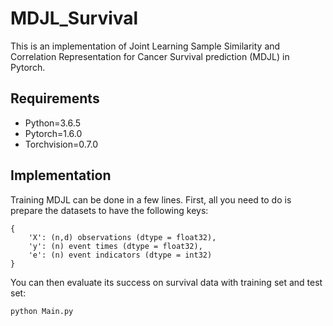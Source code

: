 # MDJL_Survival
This is an implementation of Joint Learning Sample Similarity and Correlation Representation for Cancer Survival prediction (MDJL) in Pytorch.
## Requirements
  * Python=3.6.5  
  * Pytorch=1.6.0  
  * Torchvision=0.7.0  
## Implementation
Training MDJL can be done in a few lines. First, all you need to do is prepare the datasets to have the following keys:
    
    {  
        'X': (n,d) observations (dtype = float32),  
        'y': (n) event times (dtype = float32),  
        'e': (n) event indicators (dtype = int32)
    }      
 

You can then evaluate its success on survival data with training set and test set:    

    python Main.py

